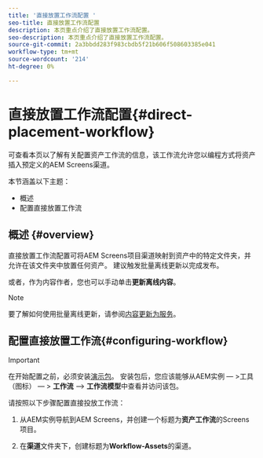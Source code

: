 ```yaml
---
title: '直接放置工作流配置 '
seo-title: 直接放置工作流配置
description: 本页重点介绍了直接放置工作流配置。
seo-description: 本页重点介绍了直接放置工作流配置。
source-git-commit: 2a3bbdd283f983cbdb5f21b606f508603385e041
workflow-type: tm+mt
source-wordcount: '214'
ht-degree: 0%

---
```



# 直接放置工作流配置{#direct-placement-workflow}

可查看本页以了解有关配置资产工作流的信息，该工作流允许您以编程方式将资产插入预定义的AEM Screens渠道。

本节涵盖以下主题：

* 概述
* 配置直接放置工作流

## 概述 {#overview}

直接放置工作流配置可将AEM Screens项目渠道映射到资产中的特定文件夹，并允许在该文件夹中放置任何资产。 建议触发批量离线更新以完成发布。

或者，作为内容作者，您也可以手动单击&#x200B;**更新离线内容**。

>[!NOTE]
>
>要了解如何使用批量离线更新，请参阅[内容更新为服务](/help/user-guide/content-update-as-a-service.md)。

## 配置直接放置工作流{#configuring-workflow}

>[!IMPORTANT]
>
>在开始配置之前，必须安装[演示包](https://github.com/godanny86/screens-demo/releases/download/v.0.0.1/screens-demo.all-1.0-SNAPSHOT.zip)。 安装包后，您应该能够从AEM实例 — >工具（图标） — > **工作流** —> **工作流模型**&#x200B;中查看并访问该包。

请按照以下步骤配置直接投放工作流：

1. 从AEM实例导航到AEM Screens，并创建一个标题为&#x200B;**资产工作流**&#x200B;的Screens项目。

1. 在&#x200B;**渠道**&#x200B;文件夹下，创建标题为&#x200B;**Workflow-Assets**&#x200B;的渠道。

